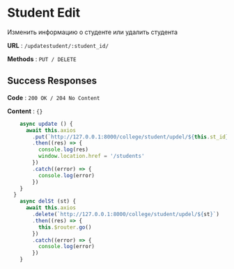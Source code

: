 # Student Edit 

Изменить информацию о студенте или удалить студента

**URL** : `/updatestudent/:student_id/`

**Methods** : `PUT / DELETE`

## Success Responses

**Code** : `200 OK / 204 No Content`

**Content** : `{}`

```javascript
    async update () {
      await this.axios
        .put(`http://127.0.0.1:8000/college/student/updel/${this.st_id}`, this.newSt)
        .then((res) => {
          console.log(res)
          window.location.href = '/students'
        })
        .catch((error) => {
          console.log(error)
        })
    }
  }
    async delSt (st) {
      await this.axios
        .delete(`http://127.0.0.1:8000/college/student/updel/${st}`)
        .then((res) => {
          this.$router.go()
        })
        .catch((error) => {
          console.log(error)
        })
    }
```